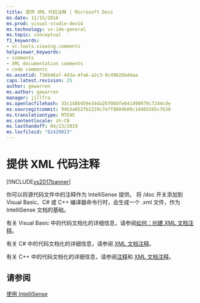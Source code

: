 ```yaml
---
title: 提供 XML 代码注释 | Microsoft Docs
ms.date: 11/15/2016
ms.prod: visual-studio-dev14
ms.technology: vs-ide-general
ms.topic: conceptual
f1_keywords:
- vc.tools.viewing.comments
helpviewer_keywords:
- comments
- XML documentation comments
- code comments
ms.assetid: f36b46af-443a-4fa6-a2c3-0c4962bbd4aa
caps.latest.revision: 25
author: gewarren
ms.author: gewarren
manager: jillfra
ms.openlocfilehash: 33c148b459e34da26f068fe041d90979c7244cde
ms.sourcegitcommit: 94b3a052fb1229c7e7f8804b09c1d403385c7630
ms.translationtype: MTE95
ms.contentlocale: zh-CN
ms.lasthandoff: 04/23/2019
ms.locfileid: "62429023"
---
```

# <a name="supplying-xml-code-comments"></a>提供 XML 代码注释
[!INCLUDE[vs2017banner](../includes/vs2017banner.md)]

你可以将源代码文件中的注释作为 IntelliSense 提供。 将 /doc 开关添加到 Visual Basic、C# 或 C++ 编译器命令行时，会生成一个 .xml 文件，作为 IntelliSense 文档的基础。  
  
 有关 Visual Basic 中的代码文档化的详细信息，请参阅[如何：创建 XML 文档注释](http://msdn.microsoft.com/library/27b5b06c-09b9-496a-8245-f9542d846230)。  
  
 有关 C# 中的代码文档化的详细信息，请参阅 [XML 文档注释](http://msdn.microsoft.com/library/803b7f7b-7428-4725-b5db-9a6cff273199)。  
  
 有关 C++ 中的代码文档化的详细信息，请参阅[注释](http://msdn.microsoft.com/library/6fcb906c-c264-4083-84bc-373800b2e514)和 [XML 文档注释](http://msdn.microsoft.com/library/a1aec1c5-b2d1-4c74-83ae-1dbbbb76b506)。  
  
## <a name="see-also"></a>请参阅  
 [使用 IntelliSense](../ide/using-intellisense.md)
